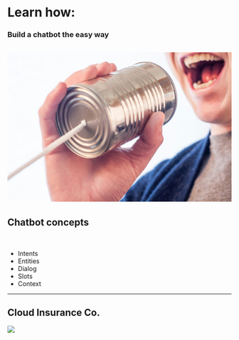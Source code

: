 # Learn how:
### Build a chatbot the easy way
![](assets/images/can-chat-chatting-362.jpg)
---
## Chatbot concepts
<br>

- Intents
- Entities
- Dialog
- Slots
- Context

---
## Cloud Insurance Co.
![](https://github.com/IBM-Cloud/cloudco-insurance/raw/master/architecture.png)
